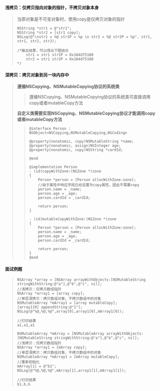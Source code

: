 #### 浅拷贝：仅拷贝指向对象的指针，不拷贝对象本身

> 当原对象是不可变对象时，使用copy是仅拷贝对象的指针
>
> ```
> NSString *str1 = @"str1";
> NSString *str2 = [str1 copy];
> NSLog(@"\nstr1 = %@ str1P = %p \n str2 = %@ str2P = %p", str1, str1, str2, str2);
>
> /*输出结果，可以得出下图结论
>     str1 = str1 str1P = 0x104d75180
>     str2 = str1 str2P = 0x104d75180
> */
> ```

#### 深拷贝：拷贝对象到另一块内存中

> **遵循NSCopying、NSMutableCopying协议的系统类**
>
> > 遵循NSCopying、NSMutableCopying协议的系统类可直接调用copy或者mutableCopy方法
>
> **自定义类需要实现NSCopying、NSMutableCopying协议才能调用copy或者mutableCopy方法**
>
> > ```
> > @interface Person : NSObject<NSCopying,NSMutableCopying,NSCoding>
> >
> > @property(nonatomic, copy)NSMutableString *name;
> > @property(nonatomic, assign)NSInteger age;
> > @property(nonatomic, copy)NSString *cardId;
> >
> > @end
> >
> > @implementation Person
> > - (id)copyWithZone:(NSZone *)zone
> > {
> >     Person *person = [Person allocWithZone:zone];
> >     //由于属性中响应字段已经设置为copy属性，因此不需要copy
> >     person.name = _name;
> >     person.age = _age;
> >     person.cardId = _cardId;
> >  
> >     return person;
> > }
> >
> > - (id)mutableCopyWithZone:(NSZone *)zone
> > {
> >     Person *person = [Person allocWithZone:zone];
> >     person.name = _name;
> >     person.age = _age;
> >     person.cardId = _cardId;
> >     
> >     return person;
> > }
> > @end
> > ```

#### 面试例题

> ```
> NSArray *array = [NSArray arrayWithObjects:[NSMutableString stringWithString:@"a"],@"b",@"c", nil];
> //浅拷贝：仅拷贝数组指针
> NSArray *array1 = [array copy];
> //单层深拷贝：拷贝数组对象，不拷贝数组中的对象
> NSMutableArray *mArray1 = [array mutableCopy];
> [array1[0] appendString:@"1"];
> NSLog(@"%@,%@,%@",array[0],array1[0],mArray1[0]);
>
> //打印结果
> a1,a1,a1
>
> NSMutableArray *mArray = [NSMutableArray arrayWithObjects:[NSMutableString stringWithString:@"a"],@"b",@"c", nil];
> //浅拷贝：仅拷贝数组指针
> NSArray *array1 = [mArray copy];
> //单层深拷贝：拷贝数组对象，不拷贝数组中的对象
> NSMutableArray *mArray1 = [mArray mutableCopy];
> //重新初始化
> mArray[1] = @"b1";
> NSLog(@"%@,%@,%@",mArray[1],array1[1],mArray1[1]);
>
> //打印结果
> b1,b,b
> ```



